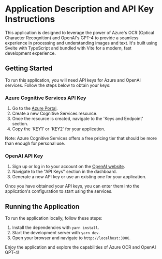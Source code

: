 # Application Description and API Key Instructions

This application is designed to leverage the power of Azure's OCR (Optical Character Recognition) and OpenAI's GPT-4 to provide a seamless experience in processing and understanding images and text. It's built using Svelte with TypeScript and bundled with Vite for a modern, fast development experience.

## Getting Started

To run this application, you will need API keys for Azure and OpenAI services. Follow the steps below to obtain your keys:

### Azure Cognitive Services API Key

1. Go to the [Azure Portal](https://portal.azure.com/).
2. Create a new Cognitive Services resource.
3. Once the resource is created, navigate to the 'Keys and Endpoint' section.
4. Copy the 'KEY1' or 'KEY2' for your application.

Note: Azure Cognitive Services offers a free pricing tier that should be more than enough for personal use.

### OpenAI API Key

1. Sign up or log in to your account on the [OpenAI website](https://openai.com/).
2. Navigate to the "API Keys" section in the dashboard.
3. Generate a new API key or use an existing one for your application.

Once you have obtained your API keys, you can enter them into the application's configuration to start using the services.

## Running the Application

To run the application locally, follow these steps:

1. Install the dependencies with `yarn install`.
2. Start the development server with `yarn dev`.
3. Open your browser and navigate to `http://localhost:3000`.

Enjoy the application and explore the capabilities of Azure OCR and OpenAI GPT-4!
